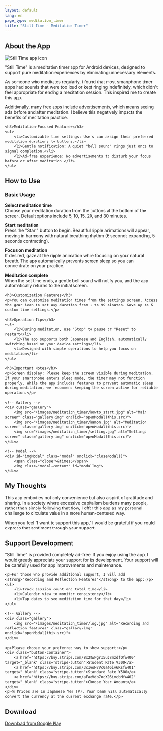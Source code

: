 ```yaml
---
layout: default
lang: en
page_type: meditation_timer
title: "Still Time - Meditation Timer"
---
```


<!-- About the App -->
<section id="about">
    <h2>About the App</h2>
    <img src="/images/meditation_timer/meditation_timer_icon.png" alt="Still Time app icon" class="app-icon">
    <p>"Still Time" is a meditation timer app for Android devices, designed to support pure meditation experiences by eliminating unnecessary elements.</p>
    <p>As someone who meditates regularly, I found that most smartphone timer apps had sounds that were too loud or kept ringing indefinitely, which didn't feel appropriate for ending a meditation session. This inspired me to create this app.</p>
    <p>Additionally, many free apps include advertisements, which means seeing ads before and after meditation. I believe this negatively impacts the benefits of meditation practice.</p>

    <h3>Meditation-Focused Features</h3>
    <ul>
        <li>Customizable time settings: Users can assign their preferred meditation durations to buttons.</li>
        <li>Gentle notification: A quiet "bell sound" rings just once to signal completion.</li>
        <li>Ad-free experience: No advertisements to disturb your focus before or after meditation.</li>
    </ul>
</section>

<!-- How to Use -->
<section id="how-to-use">
    <h2>How to Use</h2>
    <h3>Basic Usage</h3>
    <p><strong>Select meditation time</strong><br>Choose your meditation duration from the buttons at the bottom of the screen. Default options include 5, 10, 15, 20, and 30 minutes.</p>
    <p><strong>Start meditation</strong><br>Press the "Start" button to begin. Beautiful ripple animations will appear, moving in harmony with natural breathing rhythm (6 seconds expanding, 5 seconds contracting).</p>
    <p><strong>Focus on meditation</strong><br>If desired, gaze at the ripple animation while focusing on your natural breath. The app automatically prevents screen sleep so you can concentrate on your practice.</p>
    <p><strong>Meditation complete</strong><br>When the set time ends, a gentle bell sound will notify you, and the app automatically returns to the initial screen.</p>

    <h3>Customization Features</h3>
    <p>You can customize meditation times from the settings screen. Access the gear icon to set any duration from 1 to 99 minutes. Save up to 5 custom time settings.</p>

    <h3>Operation Tips</h3>
    <ul>
        <li>During meditation, use "Stop" to pause or "Reset" to restart</li>
        <li>The app supports both Japanese and English, automatically switching based on your device settings</li>
        <li>Designed with simple operations to help you focus on meditation</li>
    </ul>

    <h3>Important Notes</h3>
    <p>Screen display: Please keep the screen visible during meditation. If your smartphone enters sleep mode, the timer may not function properly. While the app includes features to prevent automatic sleep during meditation, we recommend keeping the screen active for reliable operation.</p>

    <!-- Gallery -->
    <div class="gallery">
        <img src="/images/meditation_timer/howto_start.jpg" alt="Main screen" class="gallery-img" onclick="openModal(this.src)">
        <img src="/images/meditation_timer/hamon.jpg" alt="Meditation screen" class="gallery-img" onclick="openModal(this.src)">
        <img src="/images/meditation_timer/setting.jpg" alt="Settings screen" class="gallery-img" onclick="openModal(this.src)">
    </div>

    <!-- Modal -->
    <div id="imgModal" class="modal" onclick="closeModal()">
        <span class="close">&times;</span>
        <img class="modal-content" id="modalImg">
    </div>
</section>

<!-- My Thoughts -->
<section id="my-thoughts">
    <h2>My Thoughts</h2>
    <p>This app embodies not only convenience but also a spirit of gratitude and sharing. In a society where excessive capitalism burdens many people, rather than simply following that flow, I offer this app as my personal challenge to circulate value in a more human-centered way.</p>
    <p>When you feel "I want to support this app," I would be grateful if you could express that sentiment through your support.</p>
</section>

<!-- Support Development -->
<section id="support">
    <h2>Support Development</h2>
    <p>"Still Time" is provided completely ad-free. If you enjoy using the app, I would greatly appreciate your support for its development. Your support will be carefully used for app improvements and maintenance.</p>

    <p>For those who provide additional support, I will add <strong>"Recording and Reflection Features"</strong> to the app:</p>
    <ul>
        <li>Track session count and total time</li>
        <li>Calendar view to monitor consistency</li>
        <li>Tap dates to see meditation time for that day</li>
    </ul>

    <!-- Gallery -->
    <div class="gallery">
        <img src="/images/meditation_timer/log.jpg" alt="Recording and reflection features" class="gallery-img" onclick="openModal(this.src)">
    </div>

    <p>Please choose your preferred way to show support:</p>
    <div class="button-container">
        <a href="https://buy.stripe.com/8x28wPgrI5uz7mzdfQfw400" target="_blank" class="stripe-button">Student Rate ¥300</a>
        <a href="https://buy.stripe.com/3cI6oH7Vc0af6iv6Rsfw401" target="_blank" class="stripe-button">Standard Rate ¥500</a>
        <a href="https://buy.stripe.com/aFaeVdb7ocX16ivcbMfw402" target="_blank" class="stripe-button">Choose Your Amount</a>
    </div>
    <p>※ Prices are in Japanese Yen (¥). Your bank will automatically convert the currency at the current exchange rate.</p>
</section>

<!-- Download -->
<section id="download">
    <h2>Download</h2>
    <a href="#" class="detail-link">Download from Google Play</a>
</section>

<!-- Styles and Scripts -->
<style>
    .button-container {
        display: flex;
        gap: 10px;
        flex-wrap: wrap;
        margin-top: 10px;
    }
    .stripe-button {
        display: inline-block;
        padding: 10px 20px;
        background-color: #66b2b2;
        color: #fff;
        text-decoration: none;
        font-size: 1rem;
        border-radius: 25px;
        text-align: center;
        transition: background-color 0.2s ease, transform 0.2s ease;
    }
    .stripe-button:hover {
        background-color: #559999;
        transform: translateY(-2px);
    }

    .gallery {
        display: flex;
        gap: 10px;
        flex-wrap: wrap;
        margin-top: 10px;
    }
    .gallery-img {
        width: 100px;
        height: auto;
        cursor: pointer;
        border-radius: 8px;
        transition: transform 0.2s ease;
    }
    .gallery-img:hover {
        transform: scale(1.05);
    }
    .modal {
        display: none;
        position: fixed;
        z-index: 1000;
        padding-top: 60px;
        left: 0; top: 0;
        width: 100%; height: 100%;
        background-color: rgba(0,0,0,0.8);
    }
    .modal-content {
        margin: auto;
        display: block;
        max-width: 90%;
        max-height: 80%;
    }
    .close {
        position: absolute;
        top: 30px;
        right: 35px;
        color: #fff;
        font-size: 40px;
        font-weight: bold;
        cursor: pointer;
    }
</style>

<script>
    function openModal(src) {
        document.getElementById("imgModal").style.display = "block";
        document.getElementById("modalImg").src = src;
    }
    function closeModal() {
        document.getElementById("imgModal").style.display = "none";
    }
</script>